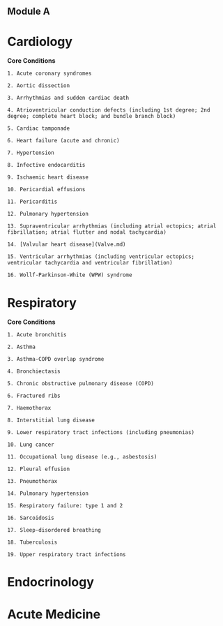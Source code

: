 ## Module A

# Cardiology

**Core Conditions**
    
    1. Acute coronary syndromes
    
    2. Aortic dissection
    
    3. Arrhythmias and sudden cardiac death
    
    4. Atrioventricular conduction defects (including 1st degree; 2nd degree; complete heart block; and bundle branch block)
    
    5. Cardiac tamponade
    
    6. Heart failure (acute and chronic)
    
    7. Hypertension
    
    8. Infective endocarditis
    
    9. Ischaemic heart disease
    
    10. Pericardial effusions
    
    11. Pericarditis
    
    12. Pulmonary hypertension
    
    13. Supraventricular arrhythmias (including atrial ectopics; atrial fibrillation; atrial flutter and nodal tachycardia)
    
    14. [Valvular heart disease](Valve.md)
    
    15. Ventricular arrhythmias (including ventricular ectopics; ventricular tachycardia and ventricular fibrillation)
    
    16. Wollf-Parkinson-White (WPW) syndrome

# Respiratory

**Core Conditions**
    
    1. Acute bronchitis
    
    2. Asthma
    
    3. Asthma-COPD overlap syndrome
    
    4. Bronchiectasis
    
    5. Chronic obstructive pulmonary disease (COPD)
    
    6. Fractured ribs
    
    7. Haemothorax
    
    8. Interstitial lung disease
    
    9. Lower respiratory tract infections (including pneumonias)
    
    10. Lung cancer
    
    11. Occupational lung disease (e.g., asbestosis)
    
    12. Pleural effusion
    
    13. Pneumothorax
    
    14. Pulmonary hypertension
    
    15. Respiratory failure: type 1 and 2
    
    16. Sarcoidosis
    
    17. Sleep-disordered breathing
    
    18. Tuberculosis
    
    19. Upper respiratory tract infections

# Endocrinology

# Acute Medicine


